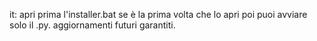 it: apri prima l'installer.bat se è la prima volta che lo apri poi puoi avviare solo il .py. aggiornamenti futuri garantiti.
